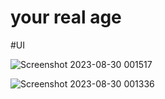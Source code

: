 # your real age

#UI

![Screenshot 2023-08-30 001517](https://github.com/nawaf-vp/your-real-age/assets/102661016/a27a01fa-67df-4f87-a7e0-5e08bddfe159)


![Screenshot 2023-08-30 001336](https://github.com/nawaf-vp/your-real-age/assets/102661016/21277294-8d68-4be5-9101-db6ffa8a274e)




